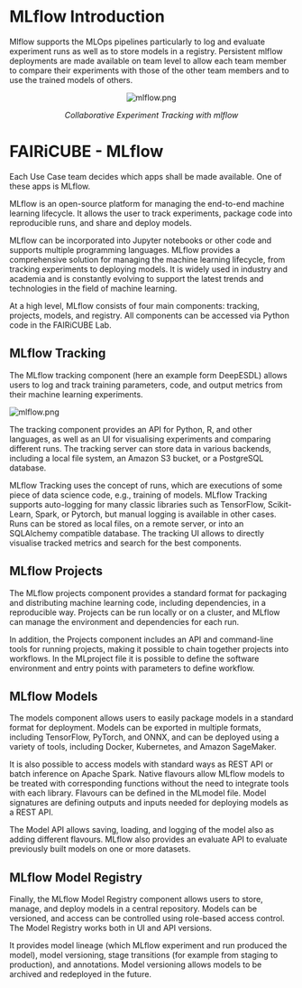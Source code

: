 # MLflow Introduction

Mlflow supports the MLOps pipelines particularly to log and evaluate experiment runs as well as to store models in a registry​. Persistent mlflow deployments are made available on team level to allow each team member to compare their experiments with those of the other team members and to use the trained models of others.

<p align="center">
  <img src="../../images/mlflow.png" alt="mlflow.png"/>
</p>
<p align = "center">
  <i>Collaborative Experiment Tracking with mlflow</i>
</p>

# FAIRiCUBE - MLflow

Each Use Case team decides which apps shall be made available. One of these apps is MLflow.

MLflow is an open-source platform for managing the end-to-end machine learning lifecycle. It allows the user to track experiments, package code into reproducible runs, and share and deploy models.

MLflow can be incorporated into Jupyter notebooks or other code and supports multiple programming languages. MLflow provides a comprehensive solution for managing the machine learning lifecycle, from tracking experiments to deploying models. It is widely used in industry and academia and is constantly evolving to support the latest trends and technologies in the field of machine learning.

At a high level, MLflow consists of four main components: tracking, projects, models, and registry. All components can be accessed via Python code in the FAIRiCUBE Lab.

## MLflow Tracking

The MLflow tracking component (here an example form DeepESDL) allows users to log and track training parameters, code, and output metrics from their machine learning experiments.

![mlflow.png](../../images/mlflow.png)

The tracking component provides an API for Python, R, and other languages, as well as an UI for visualising experiments and comparing different runs. The tracking server can store data in various backends, including a local file system, an Amazon S3 bucket, or a PostgreSQL database.

MLflow Tracking uses the concept of runs, which are executions of some piece of data science code, e.g., training of models. MLflow Tracking supports auto-logging for many classic libraries such as TensorFlow, Scikit-Learn, Spark, or Pytorch, but manual logging is available in other cases. Runs can be stored as local files, on a remote server, or into an SQLAlchemy compatible database. The tracking UI allows to directly visualise tracked metrics and search for the best components.

## MLflow Projects

The MLflow projects component provides a standard format for packaging and distributing machine learning code, including dependencies, in a reproducible way. Projects can be run locally or on a cluster, and MLflow can manage the environment and dependencies for each run.

In addition, the Projects component includes an API and command-line tools for running projects, making it possible to chain together projects into workflows. In the MLproject file it is possible to define the software environment and entry points with parameters to define workflow.

## MLflow Models

The models component allows users to easily package models in a standard format for deployment. Models can be exported in multiple formats, including TensorFlow, PyTorch, and ONNX, and can be deployed using a variety of tools, including Docker, Kubernetes, and Amazon SageMaker.

It is also possible to access models with standard ways as REST API or batch inference on Apache Spark. Native flavours allow MLflow models to be treated with corresponding functions without the need to integrate tools with each library. Flavours can be defined in the MLmodel file. Model signatures are defining outputs and inputs needed for deploying models as a REST API.

The Model API allows saving, loading, and logging of the model also as adding different flavours. MLflow also provides an evaluate API to evaluate previously built models on one or more datasets.

## MLflow Model Registry

Finally, the MLflow Model Registry component allows users to store, manage, and deploy models in a central repository. Models can be versioned, and access can be controlled using role-based access control. The Model Registry works both in UI and API versions.

It provides model lineage (which MLflow experiment and run produced the model), model versioning, stage transitions (for example from staging to production), and annotations. Model versioning allows models to be archived and redeployed in the future.

